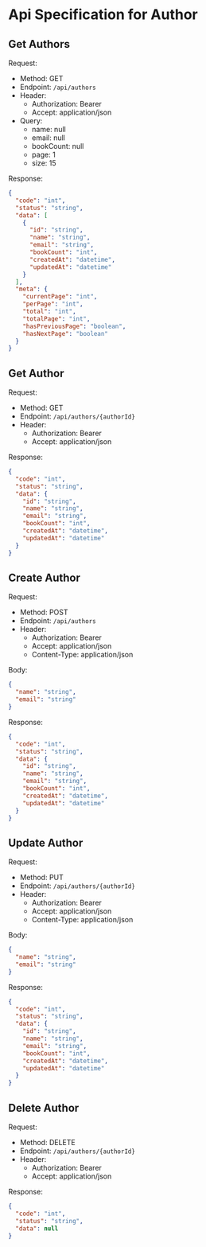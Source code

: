 ﻿# Api Specification for Author

## Get Authors

Request:

- Method: GET
- Endpoint: `/api/authors`
- Header:
    - Authorization: Bearer <token>
    - Accept: application/json
- Query:
    - name: null
    - email: null
    - bookCount: null
    - page: 1
    - size: 15

Response:

```json
{
  "code": "int",
  "status": "string",
  "data": [
    {
      "id": "string",
      "name": "string",
      "email": "string",
      "bookCount": "int",
      "createdAt": "datetime",
      "updatedAt": "datetime"
    }
  ],
  "meta": {
    "currentPage": "int",
    "perPage": "int",
    "total": "int",
    "totalPage": "int",
    "hasPreviousPage": "boolean",
    "hasNextPage": "boolean"
  }
}
```

## Get Author

Request:

- Method: GET
- Endpoint: `/api/authors/{authorId}`
- Header:
    - Authorization: Bearer <token>
    - Accept: application/json

Response:

```json
{
  "code": "int",
  "status": "string",
  "data": {
    "id": "string",
    "name": "string",
    "email": "string",
    "bookCount": "int",
    "createdAt": "datetime",
    "updatedAt": "datetime"
  }
}
```

## Create Author

Request:

- Method: POST
- Endpoint: `/api/authors`
- Header:
    - Authorization: Bearer <token>
    - Accept: application/json
    - Content-Type: application/json

Body:

```json
{
  "name": "string",
  "email": "string"
}
```

Response:

```json
{
  "code": "int",
  "status": "string",
  "data": {
    "id": "string",
    "name": "string",
    "email": "string",
    "bookCount": "int",
    "createdAt": "datetime",
    "updatedAt": "datetime"
  }
}
```

## Update Author

Request:

- Method: PUT
- Endpoint: `/api/authors/{authorId}`
- Header:
    - Authorization: Bearer <token>
    - Accept: application/json
    - Content-Type: application/json

Body:

```json
{
  "name": "string",
  "email": "string"
}
```

Response:

```json
{
  "code": "int",
  "status": "string",
  "data": {
    "id": "string",
    "name": "string",
    "email": "string",
    "bookCount": "int",
    "createdAt": "datetime",
    "updatedAt": "datetime"
  }
}
```

## Delete Author

Request:

- Method: DELETE
- Endpoint: `/api/authors/{authorId}`
- Header:
    - Authorization: Bearer <token>
    - Accept: application/json

Response:

```json
{
  "code": "int",
  "status": "string",
  "data": null
}
```